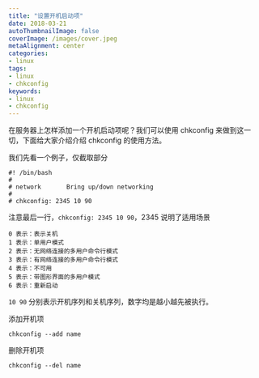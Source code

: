 ```yaml
---
title: "设置开机启动项"
date: 2018-03-21
autoThumbnailImage: false
coverImage: /images/cover.jpeg
metaAlignment: center
categories:
- linux
tags:
- linux
- chkconfig
keywords:
- linux
- chkconfig
---
```


在服务器上怎样添加一个开机启动项呢？我们可以使用 chkconfig 来做到这一切，下面给大家介绍介绍 chkconfig 的使用方法。

<!--more-->

我们先看一个例子，仅截取部分

```shell
#! /bin/bash
#
# network       Bring up/down networking
#
# chkconfig: 2345 10 90
```

注意最后一行，`chkconfig: 2345 10 90`，2345 说明了适用场景

```shell
0 表示：表示关机
1 表示：单用户模式
2 表示：无网络连接的多用户命令行模式
3 表示：有网络连接的多用户命令行模式
4 表示：不可用
5 表示：带图形界面的多用户模式
6 表示：重新启动
```

`10 90`  分别表示开机序列和关机序列，数字均是越小越先被执行。

添加开机项

```shell
chkconfig --add name
```

删除开机项

```shell
chkconfig --del name
```
